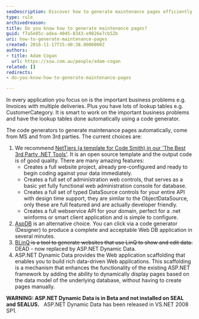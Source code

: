```yaml
---
seoDescription: Discover how to generate maintenance pages efficiently using top .NET code generators like NetTiers, AspDB, BLinQ, and ASP.NET Dynamic Data.
type: rule
archivedreason: 
title: Do you know how to generate maintenance pages?
guid: f7a5e85c-adea-4045-8343-e9826e7cb52b
uri: how-to-generate-maintenance-pages
created: 2016-11-17T15:40:38.0000000Z
authors:
- title: Adam Cogan
  url: https://ssw.com.au/people/adam-cogan
related: []
redirects:
- do-you-know-how-to-generate-maintenance-pages

---
```


In every application you focus on is the important business problems e.g. Invoices with multiple deliveries. Plus you have lots of lookup tables e.g. CustomerCategory. It is smart to work on the important business problems and have the lookup tables done automatically using a code generator.

The code generators to generate maintenance pages automatically, come from MS and from 3rd parties. The current choices are:

<!--endintro-->

1. We recommend [NetTiers (a template for Code Smith) in our 'The Best 3rd Party .NET Tools'](https&#58;//www.ssw.com.au/ssw/Standards/DeveloperGeneral/netTools.aspx#NetTiers). It is an open source template and the output code is of good quality. There are many amazing features:
    * Creates a full website project, already pre-configured and ready to begin coding against your data immediately.
    * Creates a full set of administration web controls, that serves as a basic yet fully functional web administration console for database.
    * Creates a full set of typed DataSource controls for your entire API with design time support, they are similar to the ObjectDataSource, only these are full featured and are actually developer friendly.
    * Creates a full webservice API for your domain, perfect for a .net winforms or smart client application and is simple to configure.
2. [AspDB](https&#58;//www.ssw.com.au/ssw/Standards/DeveloperGeneral/netTools.aspx#AspDB) is an alternative choice. You can click via a code generator (Designer) to produce a complete and acceptable Web DB application in several minutes.
3. [BLinQ](https&#58;//www.ssw.com.au/ssw/Standards/DeveloperGeneral/netTools.aspx#BLinQ)<strike>&#160;is a tool to generate websites that use LinQ to show and edit data.
</strike>DEAD - now replaced by ASP.NET Dynamic Data.
4. ASP.NET Dynamic Data provides the Web application scaffolding that enables you to build rich data-driven Web applications. This scaffolding is a mechanism that enhances the functionality of the existing ASP.NET framework by adding the ability to dynamically display pages based on the data model of the underlying database, without having to create pages manually. 

 **WARNING: ASP.NET Dynamic Data is in Beta and not installed on SEAL and SEALUS.**  
ASP.NET Dynamic Data has been released in VS.NET 2008 SP1.
